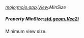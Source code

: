 _[mojo](../../modules/mojo/mojo-module.md):[mojo.app](../../modules/mojo/mojo-app.md).[View](../../modules/mojo/mojo-app-view.md).MinSize_
##### Property MinSize:[std.geom.Vec2i](../../modules/std/std-geom-vec2i.md)
Minimum view size.
